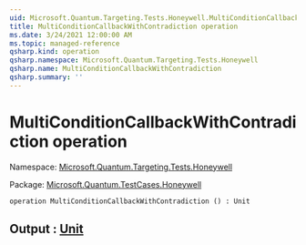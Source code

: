 ```yaml
---
uid: Microsoft.Quantum.Targeting.Tests.Honeywell.MultiConditionCallbackWithContradiction
title: MultiConditionCallbackWithContradiction operation
ms.date: 3/24/2021 12:00:00 AM
ms.topic: managed-reference
qsharp.kind: operation
qsharp.namespace: Microsoft.Quantum.Targeting.Tests.Honeywell
qsharp.name: MultiConditionCallbackWithContradiction
qsharp.summary: ''
---
```


# MultiConditionCallbackWithContradiction operation

Namespace: [Microsoft.Quantum.Targeting.Tests.Honeywell](xref:Microsoft.Quantum.Targeting.Tests.Honeywell)

Package: [Microsoft.Quantum.TestCases.Honeywell](https://nuget.org/packages/Microsoft.Quantum.TestCases.Honeywell)




```qsharp
operation MultiConditionCallbackWithContradiction () : Unit
```


## Output : [Unit](xref:microsoft.quantum.lang-ref.unit)

